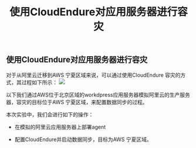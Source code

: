 ﻿---
title: "使用CloudEndure对应用服务器进行容灾"
chapter: false
weight: 40
---

## 使用CloudEndure对应用服务器进行容灾

对于从阿里云迁移到AWS 宁夏区域来说，可以通过使用CloudEndure 容灾的方式，其过程如下所示：
![](/images/SyncWithCloudEndure/CE-workflow-ali.png)

以下我们通过AWS位于北京区域的workdpress应用服务器模拟阿里云的生产服务器，容灾的目标位于AWS 宁夏区域，来配置数据同步的过程。

本次实验中，我们会进行如下的操作：

* 在模拟的阿里云应用服务器上部署agent

* 配置CloudEndure并启动数据同步，目标为AWS 宁夏区域。





